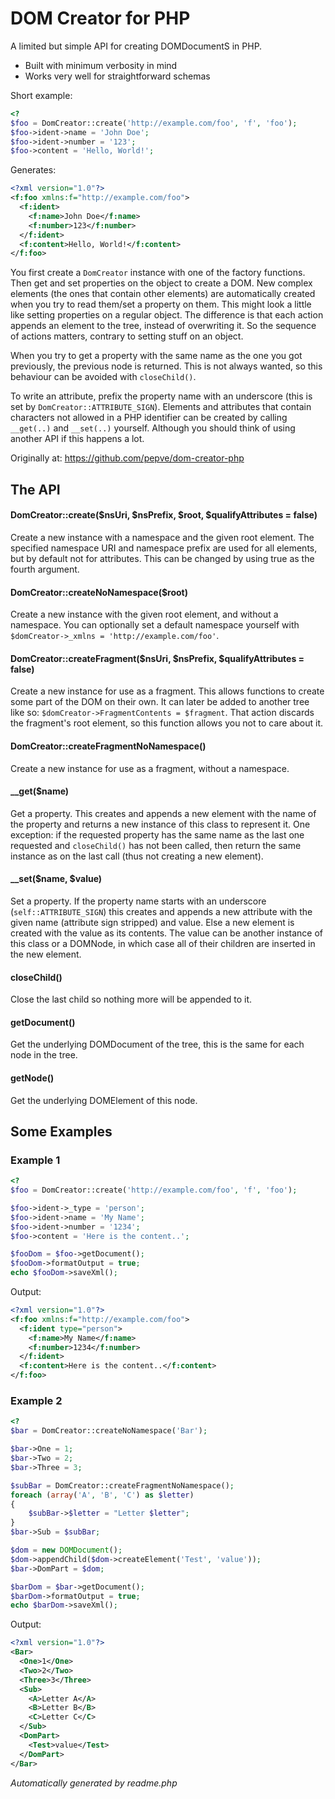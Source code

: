 # DOM Creator for PHP

A limited but simple API for creating DOMDocumentS in PHP.

- Built with minimum verbosity in mind
- Works very well for straightforward schemas

Short example:

```php
<?
$foo = DomCreator::create('http://example.com/foo', 'f', 'foo');
$foo->ident->name = 'John Doe';
$foo->ident->number = '123';
$foo->content = 'Hello, World!';
```

Generates:

```xml
<?xml version="1.0"?>
<f:foo xmlns:f="http://example.com/foo">
  <f:ident>
    <f:name>John Doe</f:name>
    <f:number>123</f:number>
  </f:ident>
  <f:content>Hello, World!</f:content>
</f:foo>
```

You first create a `DomCreator` instance with one of the factory functions. Then get and set properties on the object to create a DOM. New complex elements (the ones that contain other elements) are automatically created when you try to read them/set a property on them. This might look a little like setting properties on a regular object. The difference is that each action appends an element to the tree, instead of overwriting it. So the sequence of actions matters, contrary to setting stuff on an object.

When you try to get a property with the same name as the one you got previously, the previous node is returned. This is not always wanted, so this behaviour can be avoided with `closeChild()`.

To write an attribute, prefix the property name with an underscore (this is set by `DomCreator::ATTRIBUTE_SIGN`). Elements and attributes that contain characters not allowed in a PHP identifier can be created by calling `__get(..)` and `__set(..)` yourself. Although you should think of using
another API if this happens a lot.

Originally at: https://github.com/pepve/dom-creator-php

## The API

#### DomCreator::create($nsUri, $nsPrefix, $root, $qualifyAttributes = false)

Create a new instance with a namespace and the given root element. The specified namespace URI and namespace prefix are used for all elements, but by default not for attributes. This can be changed by using true as the fourth argument.

#### DomCreator::createNoNamespace($root)

Create a new instance with the given root element, and without a namespace. You can optionally set a default namespace yourself with `$domCreator->_xmlns = 'http://example.com/foo'`.

#### DomCreator::createFragment($nsUri, $nsPrefix, $qualifyAttributes = false)

Create a new instance for use as a fragment. This allows functions to create some part of the DOM on their own. It can later be added to another tree like so: `$domCreator->FragmentContents = $fragment`. That action discards the fragment's root element, so this function allows you not to care about it.

#### DomCreator::createFragmentNoNamespace()

Create a new instance for use as a fragment, without a namespace.

####  __get($name)

Get a property. This creates and appends a new element with the name of the property and returns a new instance of this class to represent it. One exception: if the requested property has the same name as the last one requested and `closeChild()` has not been called, then return the same instance as on the last call (thus not creating a new element).

####  __set($name, $value)

Set a property. If the property name starts with an underscore (`self::ATTRIBUTE_SIGN`) this creates and appends a new attribute with the given name (attribute sign stripped) and value. Else a new element is created with the value as its contents. The value can be another instance of this class or a DOMNode, in which case all of their children are  inserted in the new element.

####  closeChild()

Close the last child so nothing more will be appended to it.

####  getDocument()

Get the underlying DOMDocument of the tree, this is the same for each node in the tree.

####  getNode()

Get the underlying DOMElement of this node.

## Some Examples

### Example 1

```php
<?
$foo = DomCreator::create('http://example.com/foo', 'f', 'foo');

$foo->ident->_type = 'person';
$foo->ident->name = 'My Name';
$foo->ident->number = '1234';
$foo->content = 'Here is the content..';

$fooDom = $foo->getDocument();
$fooDom->formatOutput = true;
echo $fooDom->saveXml();
```

Output:

```xml
<?xml version="1.0"?>
<f:foo xmlns:f="http://example.com/foo">
  <f:ident type="person">
    <f:name>My Name</f:name>
    <f:number>1234</f:number>
  </f:ident>
  <f:content>Here is the content..</f:content>
</f:foo>
```

### Example 2

```php
<?
$bar = DomCreator::createNoNamespace('Bar');

$bar->One = 1;
$bar->Two = 2;
$bar->Three = 3;

$subBar = DomCreator::createFragmentNoNamespace();
foreach (array('A', 'B', 'C') as $letter)
{
	$subBar->$letter = "Letter $letter";
}
$bar->Sub = $subBar;

$dom = new DOMDocument();
$dom->appendChild($dom->createElement('Test', 'value'));
$bar->DomPart = $dom;

$barDom = $bar->getDocument();
$barDom->formatOutput = true;
echo $barDom->saveXml();
```

Output:

```xml
<?xml version="1.0"?>
<Bar>
  <One>1</One>
  <Two>2</Two>
  <Three>3</Three>
  <Sub>
    <A>Letter A</A>
    <B>Letter B</B>
    <C>Letter C</C>
  </Sub>
  <DomPart>
    <Test>value</Test>
  </DomPart>
</Bar>
```

_Automatically generated by readme.php_
